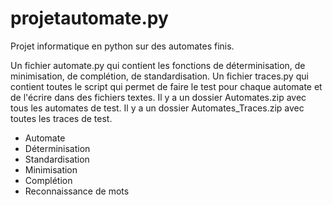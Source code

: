 # projetautomate.py

Projet informatique en python sur des automates finis. 

Un fichier automate.py qui contient les fonctions de déterminisation, de minimisation, de complétion, de standardisation. 
Un fichier traces.py qui contient toutes le script qui permet de faire le test pour chaque automate et de l'écrire dans des fichiers textes. 
Il y a un dossier Automates.zip avec tous les automates de test. 
Il y a un dossier Automates_Traces.zip avec toutes les traces de test.

* Automate 
* Déterminisation
* Standardisation
* Minimisation
* Complétion
* Reconnaissance de mots
